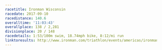 ```yaml
---
racetitle: Ironman Wisconsin
racedate: 2017-09-10
racedistance: 140.6
overalltime: '11:03:43'
overallplace: 138 / 2,281
divisionplace: 20 / 148
racedetails: 1:53/100m swim, 18.74mph bike, 8:12/mi run
linktoresults: http://www.ironman.com/triathlon/events/americas/ironman/wisconsin/results.aspx?y=2017&rd=20170910&race=wisconsin&bidid=875&detail=1#axzz57snTmxtL
---
```


